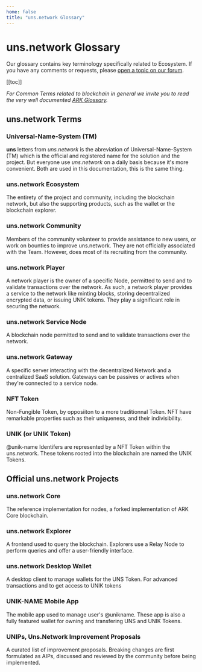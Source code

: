 ```yaml
---
home: false
title: "uns.network Glossary"
---
```


# uns.network Glossary 

Our glossary contains key terminology specifically related to <uns/> Ecosystem. If you have any comments or requests, please [open a topic on our forum](https://forum.unik-name.com).

[[toc]]

_For Common Terms related to blockchain in general we invite you to read the very well documented [ARK Glossary](https://docs.ark.io/glossary/)._

## uns.network Terms

### Universal-Name-System (TM)

**uns** letters from _uns.network_ is the abreviation of Universal-Name-System (TM) which is the official and registered name for the solution and the project. But everyone use _uns.network_ on a daily basis because it's more convenient. Both are used in this documentation,  this is the same thing.

### uns.network Ecosystem

The entirety of the <uns/> project and community, including the blockchain network, but also the supporting products, such as the wallet or the blockchain explorer.

### uns.network Community

Members of the <uns/> community volunteer to provide assistance to new users, or work on bounties to improve uns.network. They are not officially associated with the <uns/> Team. However, <uns/> does most of its recruiting from the community.

### uns.network Player

A network player is the owner of a specific <uns/> Node, permitted to send and to validate transactions over the network. As such, a network player provides a service to the network like minting blocks, storing decentralized encrypted data, or issuing UNIK tokens. They play a significant role in securing the network.

### uns.network Service Node

A blockchain node permitted to send and to validate transactions over the network.

### uns.network Gateway

A specific server interacting with the decentralized Network and a centralized SaaS solution. Gateways can be passives or actives when they're connected to a service node.

### NFT Token

Non-Fungible Token, by opposiiton to a more traditionnal Token. NFT have remarkable properties such as their uniqueness, and their indivisibility.

### UNIK (or UNIK Token)

@unik-name Identifers are represented by a NFT Token within the uns.network. These tokens rooted into the blockchain are named the UNIK Tokens.

## Official uns.network Projects

### uns.network Core

The reference implementation for <uns/> nodes, a forked implementation of ARK Core blockchain.

### uns.network Explorer

A frontend used to query the <uns/> blockchain. Explorers use a Relay Node to perform queries and offer a user-friendly interface.

### uns.network Desktop Wallet

A desktop client to manage wallets for the UNS Token. For advanced transactions and to get access to UNIK tokens 

### UNIK-NAME Mobile App

The mobile app used to manage user's @unikname. These app is also a fully featured wallet for owning and transfering UNS and UNIK Tokens.

### UNIPs, Uns.Network Improvement Proposals

A curated list of improvement proposals. Breaking changes are first formulated as AIPs, discussed and reviewed by the community before being implemented.
